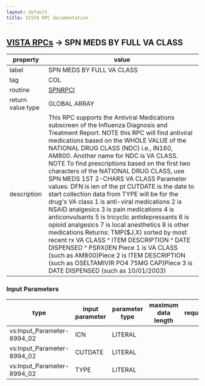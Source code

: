 ```yaml
---
layout: default
title: VISTA RPC documentation
---
```




## [VISTA RPCs](TableOfContent.md) &#8594; SPN MEDS BY FULL VA CLASS 

 property | value 
--- | --- 
 label | SPN MEDS BY FULL VA CLASS
 tag | COL
 routine | [SPNRPCI](http://code.osehra.org/dox/Routine_SPNRPCI_source.html)
 return value type | GLOBAL ARRAY
 description | This RPC supports the Antiviral Medications subscreen of the Influenza Diagnosis and Treatment Report.          NOTE this RPC will find antiviral medications based on the               WHOLE VALUE of the NATIONAL DRUG CLASS (NDC)               i.e., IN160, AM800.  Another name for NDC is VA CLASS.         NOTE  To find prescriptions based on the first two characters               of the NATIONAL DRUG CLASS, use SPN MEDS 1ST 2-CHARS VA CLASS         Parameter values:            DFN is ien of the pt           CUTDATE is the date to start collection data from           TYPE will be for the drug's VA class               1 is anti-viral medications               2 is NSAID analgesics               3 is pain medications               4 is anticonvulsants               5 is tricyclic antidepressants               6 is opioid analgesics               7 is local anesthetics               8 is other medications         Returns:               TMP($J,X) sorted by most recent rx               VA CLASS ^ ITEM DESCRIPTION ^ DATE DISPENSED ^ PSRX(IEN Piece 1 is VA CLASS (such as AM800)Piece 2 is ITEM DESCRIPTION (such as OSELTAMIVIR PO4 75MG CAP)Piece 3 is DATE DISPENSED (such as 10/01/2003)

### Input Parameters

| type | input parameter | parameter type | maximum data length | required | description | 
| --- | --- | --- | --- | --- | --- | 
| vs:Input_Parameter-8994_02 | ICN | LITERAL |  |  |  | 
| vs:Input_Parameter-8994_02 | CUTDATE | LITERAL |  |  |  | 
| vs:Input_Parameter-8994_02 | TYPE | LITERAL |  |  |  | 